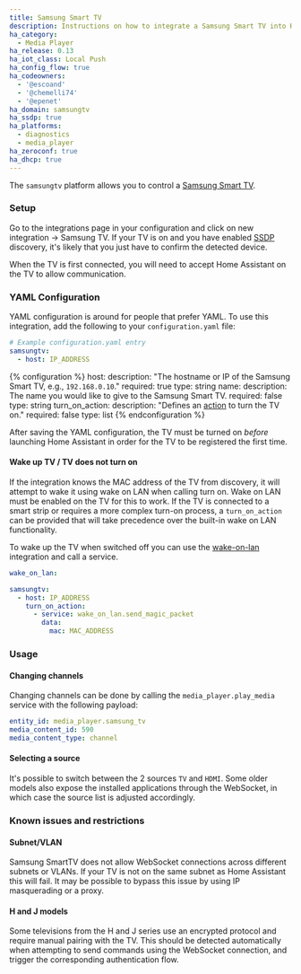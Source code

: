 ```yaml
---
title: Samsung Smart TV
description: Instructions on how to integrate a Samsung Smart TV into Home Assistant.
ha_category:
  - Media Player
ha_release: 0.13
ha_iot_class: Local Push
ha_config_flow: true
ha_codeowners:
  - '@escoand'
  - '@chemelli74'
  - '@epenet'
ha_domain: samsungtv
ha_ssdp: true
ha_platforms:
  - diagnostics
  - media_player
ha_zeroconf: true
ha_dhcp: true
---
```


The `samsungtv` platform allows you to control a [Samsung Smart TV](https://www.samsung.com/uk/tvs/all-tvs/).

### Setup

Go to the integrations page in your configuration and click on new integration -> Samsung TV.
If your TV is on and you have enabled [SSDP](/integrations/ssdp) discovery, it's likely that you just have to confirm the detected device.

When the TV is first connected, you will need to accept Home Assistant on the TV to allow communication.

### YAML Configuration

YAML configuration is around for people that prefer YAML.
To use this integration, add the following to your `configuration.yaml` file:

```yaml
# Example configuration.yaml entry
samsungtv:
  - host: IP_ADDRESS
```

{% configuration %}
host:
  description: "The hostname or IP of the Samsung Smart TV, e.g., `192.168.0.10`."
  required: true
  type: string
name:
  description: The name you would like to give to the Samsung Smart TV.
  required: false
  type: string
turn_on_action:
  description: "Defines an [action](/docs/automation/action/) to turn the TV on."
  required: false
  type: list
{% endconfiguration %}

After saving the YAML configuration, the TV must be turned on _before_ launching Home Assistant in order for the TV to be registered the first time.

#### Wake up TV / TV does not turn on

If the integration knows the MAC address of the TV from discovery, it will attempt to wake it using wake on LAN when calling turn on. Wake on LAN must be enabled on the TV for this to work. If the TV is connected to a smart strip or requires a more complex turn-on process, a `turn_on_action` can be provided that will take precedence over the built-in wake on LAN functionality.

To wake up the TV when switched off you can use the [wake-on-lan](/integrations/wake_on_lan/) integration and call a service.

```yaml
wake_on_lan:

samsungtv:
  - host: IP_ADDRESS
    turn_on_action:
      - service: wake_on_lan.send_magic_packet
        data:
          mac: MAC_ADDRESS
```

### Usage

#### Changing channels

Changing channels can be done by calling the `media_player.play_media` service
with the following payload:

```yaml
entity_id: media_player.samsung_tv
media_content_id: 590
media_content_type: channel
```

#### Selecting a source

It's possible to switch between the 2 sources `TV` and `HDMI`.
Some older models also expose the installed applications through the WebSocket, in which case the source list is adjusted accordingly.

### Known issues and restrictions

#### Subnet/VLAN

Samsung SmartTV does not allow WebSocket connections across different subnets or VLANs. If your TV is not on the same subnet as Home Assistant this will fail.
It may be possible to bypass this issue by using IP masquerading or a proxy.

#### H and J models

Some televisions from the H and J series use an encrypted protocol and require manual pairing with the TV. This should be detected automatically when attempting to send commands using the WebSocket connection, and trigger the corresponding authentication flow.
